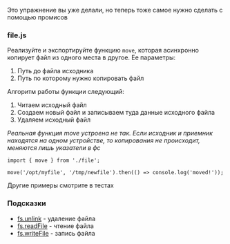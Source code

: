 Это упражнение вы уже делали, но теперь тоже самое нужно сделать с помощью промисов

### file.js

Реализуйте и экспортируйте функцию `move`, которая асинхронно копирует файл из одного места в другое. Ее параметры:

1.  Путь до файла исходника
2.  Путь по которому нужно копировать файл

Алгоритм работы функции следующий:

1.  Читаем исходный файл
2.  Создаем новый файл и записываем туда данные исходного файла
3.  Удаляем исходный файл

*Реальная функция move устроена не так. Если исходник и приемник находятся на одном устройстве, то копирования не происходит, меняются лишь указатели в фс*

```
import { move } from './file';

move('/opt/myfile', '/tmp/newfile').then(() => console.log('moved!'));

```

Другие примеры смотрите в тестах

### Подсказки

-   [fs.unlink](https://nodejs.org/api/fs.html#fs_fspromises_unlink_path) - удаление файла
-   [fs.readFile](https://nodejs.org/api/fs.html#fs_fspromises_readfile_path_options) - чтение файла
-   [fs.writeFile](https://nodejs.org/api/fs.html#fs_fspromises_writefile_file_data_options) - запись файла